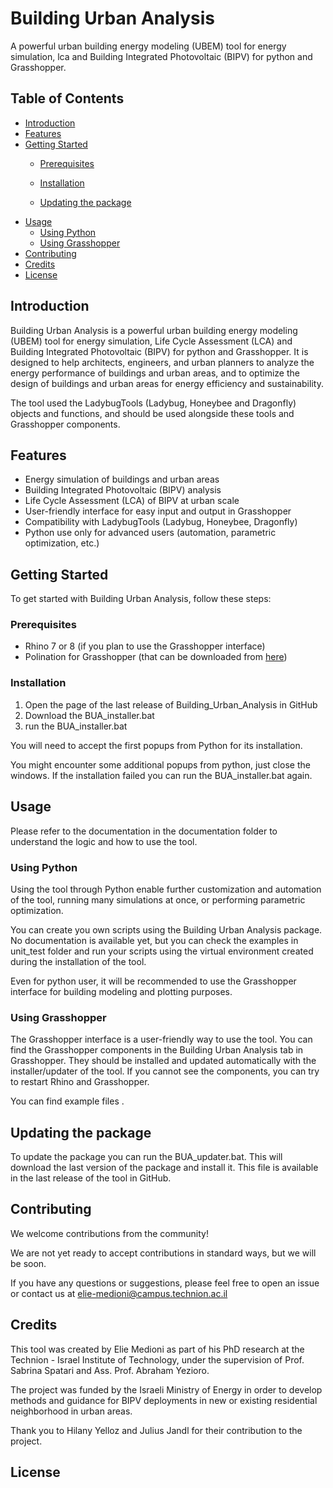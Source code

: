 # Building Urban Analysis

A powerful urban building energy modeling (UBEM) tool for energy simulation, lca and Building Integrated Photovoltaic (BIPV) for python and Grasshopper.

## Table of Contents

- [Introduction](#introduction)
- [Features](#features)
- [Getting Started](#getting-started)
  - [Prerequisites](#prerequisites)
  - [Installation](#installation)

  - [Updating the package](#updating-the-package)
- [Usage](#usage)
  - [Using Python](#using-python)
  - [Using Grasshopper](#using-grasshopper)
- [Contributing](#contributing)
- [Credits](#credits)
- [License](#license)

## Introduction

Building Urban Analysis is a powerful urban building energy modeling (UBEM) tool for energy simulation, Life Cycle Assessment (LCA) and Building Integrated Photovoltaic (BIPV) for python and Grasshopper. 
It is designed to help architects, engineers, and urban planners to analyze the energy performance of buildings and urban areas, and to optimize the design of buildings and urban areas for energy efficiency and sustainability.

The tool used the LadybugTools (Ladybug, Honeybee and Dragonfly) objects and functions, and should be used alongside these tools and Grasshopper components.

## Features

- Energy simulation of buildings and urban areas
- Building Integrated Photovoltaic (BIPV) analysis
- Life Cycle Assessment (LCA) of BIPV at urban scale
- User-friendly interface for easy input and output in Grasshopper
- Compatibility with LadybugTools (Ladybug, Honeybee, Dragonfly)
- Python use only for advanced users (automation, parametric optimization, etc.)

## Getting Started

To get started with Building Urban Analysis, follow these steps:

### Prerequisites
- Rhino 7 or 8 (if you plan to use the Grasshopper interface)
- Polination for Grasshopper (that can be downloaded from [here](https://www.pollination.cloud/grasshopper-plugin))


### Installation

1. Open the page of the last release of Building_Urban_Analysis in GitHub
2. Download the BUA_installer.bat
3. run the BUA_installer.bat

You will need to accept the first popups from Python for its installation.

You might encounter some additional popups from python, just close the windows. If the installation failed you can run 
the BUA_installer.bat again. 

## Usage

Please refer to the documentation in the documentation folder to understand the logic and how to use the tool.

### Using Python 
Using the tool through Python enable further customization and automation of the tool, running many simulations at once, or performing parametric optimization. 

You can create you own scripts using the Building Urban Analysis package. No documentation is available yet, 
but you can check the examples in unit_test folder and run your scripts using the virtual environment created during the installation of the tool.

Even for python user, it will be recommended to use the Grasshopper interface for building modeling and plotting purposes.

### Using Grasshopper
The Grasshopper interface is a user-friendly way to use the tool. You can find the Grasshopper components in the Building Urban Analysis tab in Grasshopper. They should be installed and updated automatically with the installer/updater of the tool.
If you cannot see the components, you can try to restart Rhino and Grasshopper.

You can find example files .


## Updating the package
To update the package you can run the BUA_updater.bat. This will download the last version of the package and install it. This file is available in the last release of the tool in GitHub.

## Contributing

We welcome contributions from the community!

We are not yet ready to accept contributions in standard ways, but we will be soon.

If you have any questions or suggestions, please feel free to open an issue or contact us at elie-medioni@campus.technion.ac.il 

## Credits
This tool was created by Elie Medioni as part of his PhD research at the Technion - Israel Institute of Technology, under the supervision of Prof. Sabrina Spatari and Ass. Prof. Abraham Yezioro.

The project was funded by the Israeli Ministry of Energy in order to develop methods and guidance for BIPV deployments 
in new or existing residential neighborhood in urban areas.

Thank you to Hilany Yelloz and Julius Jandl for their contribution to the project.

## License
